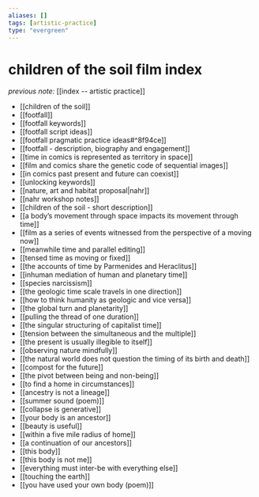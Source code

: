 ```yaml
---
aliases: []
tags: [artistic-practice]
type: "evergreen"
---
```


# children of the soil film index

_previous note:_ [[index -- artistic practice]]


- [[children of the soil]]
- [[footfall]]
- [[footfall keywords]]
- [[footfall script ideas]]
- [[footfall pragmatic practice ideas#^8f94ce]]
- [[footfall - description, biography and engagement]]
- [[time in comics is represented as territory in space]]
- [[film and comics share the genetic code of sequential images]]
- [[in comics past present and future can coexist]]
- [[unlocking keywords]]
- [[nature, art and habitat proposal|nahr]]
- [[nahr workshop notes]]
- [[children of the soil - short description]]
- [[a body’s movement through space impacts its movement through time]]
- [[film as a series of events witnessed from the perspective of a moving now]]
- [[meanwhile time and parallel editing]]
- [[tensed time as moving or fixed]]
- [[the accounts of time by Parmenides and Heraclitus]]
- [[inhuman mediation of human and planetary time]]
- [[species narcissism]]
- [[the geologic time scale travels in one direction]]
- [[how to think humanity as geologic and vice versa]]
- [[the global turn and planetarity]]
- [[pulling the thread of one duration]]
- [[the singular structuring of capitalist time]]
- [[tension between the simultaneous and the multiple]]
- [[the present is usually illegible to itself]]
- [[observing nature mindfully]]
- [[the natural world does not question the timing of its birth and death]]
- [[compost for the future]]
- [[the pivot between being and non-being]]
- [[to find a home in circumstances]]
- [[ancestry is not a lineage]]
- [[summer sound (poem)]]
- [[collapse is generative]]
- [[your body is an ancestor]]
- [[beauty is useful]]
- [[within a five mile radius of home]]
- [[a continuation of our ancestors]]
- [[this body]]
- [[this body is not me]]
- [[everything must  inter-be with everything else]]
- [[touching the earth]]
- [[you have used your own body (poem)]]




